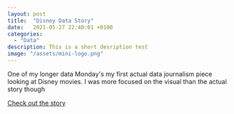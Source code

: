 ```yaml
---
layout: post
title:  "Disney Data Story"
date:   2021-05-27 22:40:01 +0100
categories:
  - "Data"
description: This is a short desription test
image: "/assets/mini-logo.png"
---
```


One of my longer data Monday's my first actual data journalism piece looking at Disney movies. I was more focused on the visual than the actual story though

<a href="https://iwuji1.github.io/DIsney-vis-story/">Check out the story</a>
